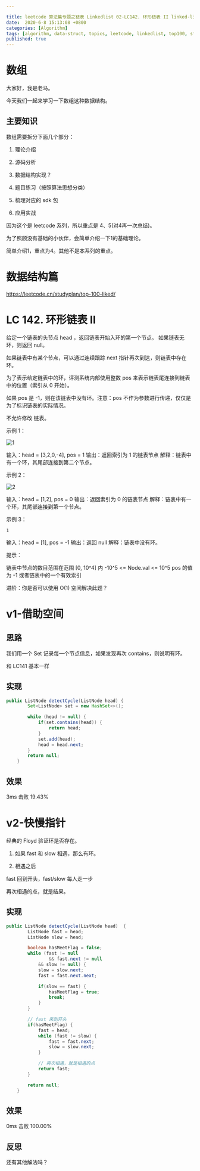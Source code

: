 ```yaml
---

title: leetcode 算法篇专题之链表 Linkedlist 02-LC142. 环形链表 II linked-list-cycle-ii
date:  2020-6-8 15:13:08 +0800
categories: [Algorithm]
tags: [algorithm, data-struct, topics, leetcode, linkedlist, top100, sf]
published: true
---
```



# 数组

大家好，我是老马。

今天我们一起来学习一下数组这种数据结构。

## 主要知识

数组需要拆分下面几个部分：

1. 理论介绍

2. 源码分析

3. 数据结构实现？

4. 题目练习（按照算法思想分类）

5. 梳理对应的 sdk 包

6. 应用实战

因为这个是 leetcode 系列，所以重点是 4、5(对4再一次总结)。

为了照顾没有基础的小伙伴，会简单介绍一下1的基础理论。

简单介绍1，重点为4。其他不是本系列的重点。

# 数据结构篇

https://leetcode.cn/studyplan/top-100-liked/

# LC 142. 环形链表 II

给定一个链表的头节点  head ，返回链表开始入环的第一个节点。 如果链表无环，则返回 null。

如果链表中有某个节点，可以通过连续跟踪 next 指针再次到达，则链表中存在环。 

为了表示给定链表中的环，评测系统内部使用整数 pos 来表示链表尾连接到链表中的位置（索引从 0 开始）。

如果 pos 是 -1，则在该链表中没有环。注意：pos 不作为参数进行传递，仅仅是为了标识链表的实际情况。

不允许修改 链表。
 

示例 1：

![1](https://assets.leetcode.com/uploads/2018/12/07/circularlinkedlist.png)

输入：head = [3,2,0,-4], pos = 1
输出：返回索引为 1 的链表节点
解释：链表中有一个环，其尾部连接到第二个节点。

示例 2：

![2](https://assets.leetcode-cn.com/aliyun-lc-upload/uploads/2018/12/07/circularlinkedlist_test2.png)

输入：head = [1,2], pos = 0
输出：返回索引为 0 的链表节点
解释：链表中有一个环，其尾部连接到第一个节点。


示例 3：

```
1
```

输入：head = [1], pos = -1
输出：返回 null
解释：链表中没有环。
 

提示：

链表中节点的数目范围在范围 [0, 10^4] 内
-10^5 <= Node.val <= 10^5
pos 的值为 -1 或者链表中的一个有效索引
 

进阶：你是否可以使用 O(1) 空间解决此题？

# v1-借助空间

## 思路

我们用一个 Set 记录每一个节点信息，如果发现再次 contains，则说明有环。

和 LC141 基本一样

## 实现

```java
public ListNode detectCycle(ListNode head) {
        Set<ListNode> set = new HashSet<>();

        while (head != null) {
            if(set.contains(head)) {
                return head;
            }
            set.add(head);
            head = head.next;
        }
        return null;
    }
```

## 效果

3ms 击败 19.43%

# v2-快慢指针

经典的 Floyd 验证环是否存在。

1) 如果 fast 和 slow 相遇，那么有环。

2) 相遇之后

fast 回到开头，fast/slow 每人走一步

再次相遇的点，就是结果。

## 实现

```java
public ListNode detectCycle(ListNode head)  {
        ListNode fast = head;
        ListNode slow = head;

        boolean hasMeetFlag = false;
        while (fast != null
                && fast.next != null
            && slow != null) {
            slow = slow.next;
            fast = fast.next.next;

            if(slow == fast) {
                hasMeetFlag = true;
                break;
            }
        }

        // fast 来到开头
        if(hasMeetFlag) {
            fast = head;
            while (fast != slow) {
                fast = fast.next;
                slow = slow.next;
            }

            // 再次相遇，就是相遇的点
            return fast;
        }

        return null;
    }
```

## 效果

0ms 击败 100.00%

## 反思

还有其他解法吗？

